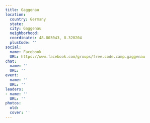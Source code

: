 ```yaml
---
title: Gaggenau
location:
  country: Germany
  state: 
  city: Gaggenau
  neighborhood: 
  coordinates: 48.803043, 8.320204
  plusCode: ''
social:
  name: Facebook
  URL: https://www.facebook.com/groups/free.code.camp.gaggenau
chat:
  name: ''
  URL: ''
event:
  name: ''
  URL: ''
leaders:
- name: ''
  URL: ''
photos:
  old: 
  cover: ''
---
```

